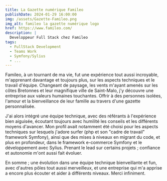 ```yaml
---
title: La Gazette numérique Famileo
publishDate: 2024-01-29 16:00:00
img: /assets/Gazette-Famileo.png
img_alt: famileo la gazette numérique logo
href: https://www.famileo.com/
description: |
  Developpeur Full Stack chez Famileo
tags:
  - FullStack Development
  - Teams Work
  - Symfony/Sylius
  - ...
---
```


Famileo, à un tournant de ma vie, fut une expérience tout aussi incroyable, m'apprenant davantage et toujours plus, sur les aspects techniques et le travail d'équipe. Changeant de paysage, les vents m'ayant amenés sur les côtes Bretonnes et leur magnifique ville de Saint-Malo, j'y découvre une entreprise aux valeurs humaines touchantes. Offrir à des personnes isolées, l'amour et la bienveillance de leur famille au travers d'une gazette personnalisée. 

J'ai alors intégré une équipe technique, avec des référants à l'expérience bien aiguisée, écoutant toujours avec humilité les conseils et les différents moyens d'avancer. Mon profil avait notamment été choisi pour les aspects techniques sur lesquels j'adore surfer (php et son "cadre de travail" framework Symfony), ainsi que des mises à niveaux en migrant du code, et plus en profondeur, dans le framework e-commerce Symfony et le développement avec Sylius. Prenant le lead sur certains projets ; confiance et autonomie m'ont aussi fait évoluer.

En somme ; une évolution dans une équipe technique bienveillante et fun, avec d'autres pôles tout aussi merveilleux, et une entreprise qui m'a apprise a encore plus écouter et aider à différents niveaux. Merci infiniment.